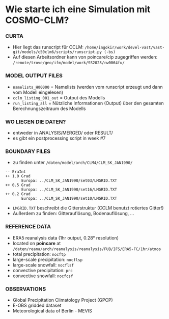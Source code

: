 # Wie starte ich eine Simulation mit COSMO-CLM?

### CURTA
- Hier liegt das runscript für CCLM: `/home/ingokir/work/devel-vast/vast-git/models/c50clm6/scripts/runscript.py (-bs)`
- Auf diesen Arbeitsordner kann von poincare/cip zugegriffen werden: `/remote/trove/geo/ifm/model/work/SS2023/rw0064fu/`

### MODEL OUTPUT FILES
- `namelists_H00000` = Namelists (werden vom runscript erzeugt und dann vom Modell eingelesen)
- `cclm_listing_001_out` = Output des Modells
- `run_listing_all` = Nützliche Informationen (Output) über den gesamten Berechnungszeitraum des Modells

### WO LIEGEN DIE DATEN?
- entweder in ANALYSIS/MERGED/ oder RESULT/
- es gibt ein postprocessing script in week #7

### BOUNDARY FILES
- zu finden unter `/daten/model/arch/CLM4/CLM_SK_JAN1990/`
```
-- EraInt
++ 1.0 Grad
       Europa: ../CLM_SK_JAN1990/set03/LMGRID.TXT
++ 0.5 Grad
       Europa: ../CLM_SK_JAN1990/set16/LMGRID.TXT
++ 0.2 Grad
       Europa: ../CLM_SK_JAN1990/set10/LMGRID.TXT   
```
- `LMGRID.TXT` beschreibt die Gitterstruktur (CCLM benutzt rotiertes Gitter!)
- Außerdem zu finden: Gitterauflösung, Bodenauflösung, ...

### REFERENCE DATA
- ERA5 reanalysis data (1hr output, 0.28° resolution)
- located on **poincare** at `/daten/reana/arch/reanalysis/reanalysis/FUB/IFS/ERA5-FC/1hr/atmos`
- total precipitation: `nocftp`
- large-scale precipitation: `nocflsp`
- large-scale snowfall: `nocflsf`
- convective precipitation: `prc`
- convective snowfall: `nocfcsf`

### OBSERVATIONS
- Global Precipitation Climatology Project (GPCP)
- E-OBS gridded dataset
- Meteorological data of Berlin - MEVIS
